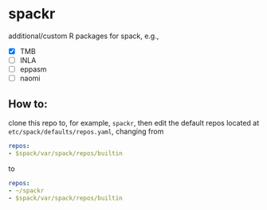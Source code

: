 # spackr
additional/custom R packages for spack, e.g., 

- [x] TMB
- [ ] INLA
- [ ] eppasm
- [ ] naomi

## How to:

clone this repo to, for example, `spackr`, then edit the default repos 
located at
`etc/spack/defaults/repos.yaml`, changing from

```yaml
repos:
- $spack/var/spack/repos/builtin
```

to

```yaml
repos:
- ~/spackr
- $spack/var/spack/repos/builtin
```

